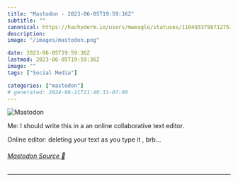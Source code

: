 ```yaml
---
title: "Mastodon - 2023-06-05T19:59:36Z"
subtitle: ""
canonical: https://hachyderm.io/users/mweagle/statuses/110493379871275116
description:
image: "/images/mastodon.png"

date: 2023-06-05T19:59:36Z
lastmod: 2023-06-05T19:59:36Z
image: ""
tags: ["Social Media"]

categories: ["mastodon"]
# generated: 2024-06-21T21:40:31-07:00
---
```

![Mastodon](/images/mastodon.png)

<p>Me: I should write this in a an online collaborative text editor.</p><p>Online editor: deleting your text as you type it , brb...</p>


###### [Mastodon Source 🐘](https://hachyderm.io/@mweagle/110493379871275116)

___
